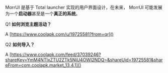 MorrUI 是基于 Total launcher 实现的用户界面设计，在未来， MorrUI 可能发展为一个**启动器**甚至是一个**真正的系统**。

Q1 **如何浏览主题活动？**

A [https://www.coolapk.com/u/19725581?from=qr]()

Q2 **如何导入？**

A [https://www.coolapk.com/feed/37039246?shareKey=YmM4NTIxZTU2ZTk5NjU4OWI2NDQ~&shareUid=19725581&shareFrom=com.coolapk.market_13.4.1]()
